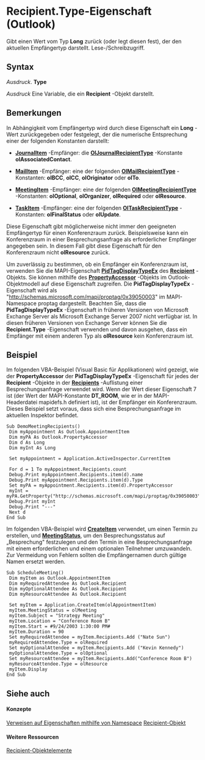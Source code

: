
# Recipient.Type-Eigenschaft (Outlook)

Gibt einen Wert vom Typ  **Long** zurück (oder legt diesen fest), der den aktuellen Empfängertyp darstellt. Lese-/Schreibzugriff.


## Syntax

 _Ausdruck_. **Type**

 _Ausdruck_ Eine Variable, die ein **Recipient** -Objekt darstellt.


## Bemerkungen

In Abhängigkeit vom Empfängertyp wird durch diese Eigenschaft ein  **Long** -Wert zurückgegeben oder festgelegt, der die numerische Entsprechung einer der folgenden Konstanten darstellt:


-  **[JournalItem](6e850295-39f9-47b8-e866-9622e9958c69.md)** -Empfänger: die **[OlJournalRecipientType](d44d02bf-b3c6-64db-e1db-75190ae8f684.md)** -Konstante **olAssociatedContact**.
    
-  **[MailItem](14197346-05d2-0250-fa4c-4a6b07daf25f.md)** -Empfänger: eine der folgenden **[OlMailRecipientType](5f3f584b-c188-5c93-20c3-4dde6f2cfc3b.md)** -Konstanten: **olBCC**, **olCC**, **olOriginator** oder **olTo**.
    
-  **[MeetingItem](b75730f5-b395-3d66-5acd-b64fd8fcd78f.md)** -Empfänger: eine der folgenden **[OlMeetingRecipientType](f5636886-f1db-9f64-f36c-4314133a7d12.md)** -Konstanten: **olOptional**, **olOrganizer**, **olRequired** oder **olResource**.
    
-  **[TaskItem](5df8cfa5-5460-a5a1-a130-ba5bca1a0091.md)** -Empfänger: eine der folgenden **[OlTaskRecipientType](8f1678ba-f11a-1e70-816f-57b8a348a190.md)** -Konstanten: **olFinalStatus** oder **olUpdate**.
    


Diese Eigenschaft gibt möglicherweise nicht immer den geeigneten Empfängertyp für einen Konferenzraum zurück. Beispielsweise kann ein Konferenzraum in einer Besprechungsanfrage als erforderlicher Empfänger angegeben sein. In diesem Fall gibt diese Eigenschaft für den Konferenzraum nicht  **olResource** zurück.

Um zuverlässig zu bestimmen, ob ein Empfänger ein Konferenzraum ist, verwenden Sie die MAPI-Eigenschaft  **[PidTagDisplayTypeEx](http://msdn.microsoft.com/library/23074402-6ac1-47f1-8a49-b8909f98a26e%28Office.15%29.aspx)** des **[Recipient](8cee4d79-ec55-52a4-710b-6456944ca86d.md)** -Objekts. Sie können mithilfe des **[PropertyAccessor](2fc91e13-703c-3ec9-9066-ffee7144306c.md)** -Objekts im Outlook-Objektmodell auf diese Eigenschaft zugreifen. Die **PidTagDisplayTypeEx** -Eigenschaft wird als "http://schemas.microsoft.com/mapi/proptag/0x39050003" im MAPI-Namespace proptag dargestellt. Beachten Sie, dass die **PidTagDisplayTypeEx** -Eigenschaft in früheren Versionen von Microsoft Exchange Server als Microsoft Exchange Server 2007 nicht verfügbar ist. In diesen früheren Versionen von Exchange Server können Sie die **Recipient.Type** -Eigenschaft verwenden und davon ausgehen, dass ein Empfänger mit einem anderen Typ als **olResource** kein Konferenzraum ist.


## Beispiel

Im folgenden VBA-Beispiel (Visual Basic für Applikationen) wird gezeigt, wie der  **PropertyAccessor** der **PidTagDisplayTypeEx** -Eigenschaft für jedes der **Recipient** -Objekte in der **[Recipients](774f56b7-4de8-9584-60cd-4fbf361f4c85.md)** -Auflistung einer Besprechungsanfrage verwendet wird. Wenn der Wert dieser Eigenschaft 7 ist (der Wert der MAPI-Konstante **DT_ROOM**, wie er in der MAPI-Headerdatei mapidefs.h definiert ist), ist der Empfänger ein Konferenzraum. Dieses Beispiel setzt voraus, dass sich eine Besprechungsanfrage im aktuellen Inspektor befindet.


```
Sub DemoMeetingRecipients() 
 Dim myAppointment As Outlook.AppointmentItem 
 Dim myPA As Outlook.PropertyAccessor 
 Dim d As Long 
 Dim myInt As Long 
 
 Set myAppointment = Application.ActiveInspector.CurrentItem 
 
 For d = 1 To myAppointment.Recipients.count 
 Debug.Print myAppointment.Recipients.item(d).name 
 Debug.Print myAppointment.Recipients.item(d).Type 
 Set myPA = myAppointment.Recipients.item(d).PropertyAccessor 
 myInt = myPA.GetProperty("http://schemas.microsoft.com/mapi/proptag/0x39050003") 
 Debug.Print myInt 
 Debug.Print "---" 
 Next d 
End Sub 

```

Im folgenden VBA-Beispiel wird  **[CreateItem](e5fbf367-db16-5042-823e-68e6b805e612.md)** verwendet, um einen Termin zu erstellen, und **[MeetingStatus](cfd970cd-df6c-4537-0a17-b5adab3b667f.md)**, um den Besprechungsstatus auf „Besprechung" festzulegen und den Termin in eine Besprechungsanfrage mit einem erforderlichen und einem optionalen Teilnehmer umzuwandeln. Zur Vermeidung von Fehlern sollten die Empfängernamen durch gültige Namen ersetzt werden.




```
Sub ScheduleMeeting() 
 Dim myItem as Outlook.AppointmentItem 
 Dim myRequiredAttendee As Outlook.Recipient 
 Dim myOptionalAttendee As Outlook.Recipient 
 Dim myResourceAttendee As Outlook.Recipient 
 
 Set myItem = Application.CreateItem(olAppointmentItem) 
 myItem.MeetingStatus = olMeeting 
 myItem.Subject = "Strategy Meeting" 
 myItem.Location = "Conference Room B" 
 myItem.Start = #9/24/2003 1:30:00 PM# 
 myItem.Duration = 90 
 Set myRequiredAttendee = myItem.Recipients.Add ("Nate Sun") 
 myRequiredAttendee.Type = olRequired 
 Set myOptionalAttendee = myItem.Recipients.Add ("Kevin Kennedy") 
 myOptionalAttendee.Type = olOptional 
 Set myResourceAttendee = myItem.Recipients.Add("Conference Room B") 
 myResourceAttendee.Type = olResource 
 myItem.Display 
End Sub
```


## Siehe auch


#### Konzepte


[Verweisen auf Eigenschaften mithilfe von Namespace](c1c7bfa9-64d7-81d2-84e7-f0a4c57780b3.md)
[Recipient-Objekt](8cee4d79-ec55-52a4-710b-6456944ca86d.md)
#### Weitere Ressourcen


[Recipient-Objektelemente](http://msdn.microsoft.com/library/70e34018-95de-7fcf-1331-9be61a8675a2%28Office.15%29.aspx)